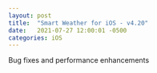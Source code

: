 ```yaml
---
layout: post
title:  "Smart Weather for iOS - v4.20"
date:   2021-07-27 12:00:01 -0500
categories: iOS
---
```


Bug fixes and performance enhancements
